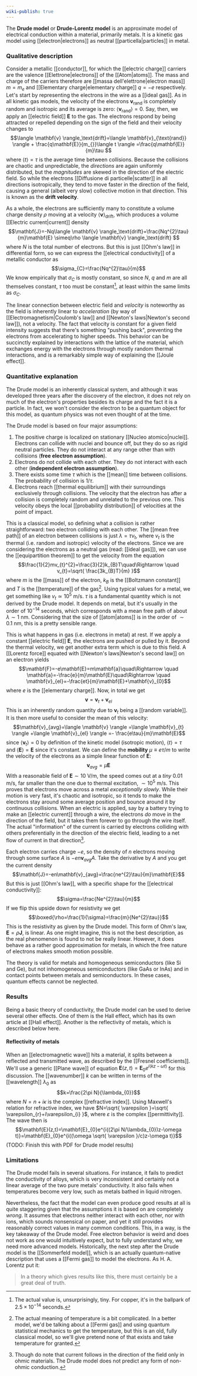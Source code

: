 ```yaml
---
wiki-publish: true
---
```

The **Drude model** or **Drude-Lorentz model** is an approximate model of electrical conduction within a material, primarily metals. It is a kinetic gas model using [[electron|electrons]] as neutral [[particella|particles]] in metal.
### Qualitative description
Consider a metallic [[conductor]], for which the [[electric charge]] carriers are the valence [[Elettrone|electrons]] of the [[Atom|atoms]]. The mass and charge of the carriers therefore are [[massa dell'elettrone|electron mass]] $m=m_{e}$ and [[Elementary charge|elementary charge]] $q=-e$ respectively. Let's start by representing the electrons in the wire as a [[ideal gas]]. As in all kinetic gas models, the velocity of the electrons $\mathbf{v}_{\text{rand}}$ is completely random and isotropic and its average is zero: $\langle \mathbf{v}_{\text{rand}} \rangle=0$. Say, then, we apply an [[electric field]] $\mathbf{E}$ to the gas. The electrons respond by being attracted or repelled depending on the sign of the field and their velocity changes to
$$\langle \mathbf{v} \rangle_\text{drift}=\langle \mathbf{v}_{\text{rand}} \rangle + \frac{q\mathbf{E}}{m_{}}\langle t \rangle =\frac{q\mathbf{E}}{m}\tau $$
where $\langle t \rangle=\tau$ is the average time between collisions. Because the collisions are chaotic and unpredictable, the *directions* are again uniformly distributed, but the *magnitudes* are skewed in the direction of the electric field. So while the electrons [[Diffusione di particelle|scatter]] in all directions isotropically, they tend to move faster in the direction of the field, causing a general (albeit very slow) collective motion in that direction. This is known as the **drift velocity**.

As a whole, the electrons are sufficiently many to constitute a volume charge density $\rho$ moving at a velocity $\langle \mathbf{v} \rangle_\text{drift}$, which produces a volume [[Electric current|current]] density
$$\mathbf{J}=-Nq\langle \mathbf{v} \rangle_\text{drift}=\frac{Nq^{2}\tau}{m}\mathbf{E} \simeq\rho \langle \mathbf{v} \rangle_\text{drift} $$
where $N$ is the total number of electrons. But this is just [[Ohm's law]] in differential form, so we can express the [[electrical conductivity]] of a metallic conductor as
$$\sigma_{C}=\frac{Nq^{2}\tau}{m}$$
We know empirically that $\sigma_{C}$ is mostly constant, so since $N$, $q$ and $m$ are all themselves constant, $\tau$ too must be constant[^1], at least within the same limits as $\sigma_{C}$.

The linear connection between electric field and *velocity* is noteworthy as the field is inherently linear to *acceleration* (by way of [[Electromagnetism|Coulomb's law]] and [[Newton's laws|Newton's second law]]), not a velocity. The fact that velocity is constant for a given field intensity suggests that there's something "pushing back", preventing the electrons from accelerating to higher speeds. This behavior can be succinctly explained by interactions with the lattice of the material, which exchanges energy with the electrons through mostly random thermal interactions, and is a remarkably simple way of explaining the [[Joule effect]].
### Quantitative explanation
The Drude model is an inherently classical system, and although it was developed three years after the discovery of the electron, it does not rely on much of the electron's properties besides its charge and the fact it is a particle. In fact, we won't consider the electron to be a quantum object for this model, as quantum physics was not even thought of at the time.

The Drude model is based on four major assumptions:
1. The positive charge is localized on stationary [[Nucleo atomico|nuclei]]. Electrons can collide with nuclei and bounce off, but they do so as rigid neutral particles. They do not interact at any range other than with collisions (**free electron assumption**).
2. Electrons do not collide with each other. They do not interact with each other (**independent electron assumption**).
3. There exists some time $\tau$ which is the [[mean]] time between collisions. The probability of collision is $1/\tau$.
4. Electrons reach [[thermal equilibrium]] with their surroundings exclusively through collisions. The velocity that the electron has after a collision is completely random and unrelated to the previous one. This velocity obeys the local [[probability distribution]] of velocities at the point of impact.

This is a classical model, so defining what a collision is rather straightforward: two electron colliding with each other. The [[mean free path]] of an electron between collisions is just $\lambda=\tau v_{t}$, where $v_{t}$ is the thermal (i.e. random and isotropic) velocity of the electrons. Since we are considering the electrons as a neutral gas (read: [[ideal gas]]), we can use the [[equipartition theorem]] to get the velocity from the equation
$$\frac{1}{2}mv_{t}^{2}=\frac{3}{2}k_{B}T\quad\Rightarrow \quad v_{t}=\sqrt{ \frac{3k_{B}T}{m} }$$
where $m$ is the [[mass]] of the electron, $k_{B}$ is the [[Boltzmann constant]] and $T$ is the [[temperature]] of the gas[^2]. Using typical values for a metal, we get something like $v_{t}\simeq 10^{5}\text{ m/s}$. $\tau$ is a fundamental quantity which is not derived by the Drude model. It depends on metal, but it's usually in the order of $10^{-14}$ seconds, which corresponds with a mean free path of about $\lambda\sim1\text{ nm}$. Considering that the size of [[atom|atoms]] is in the order of $\sim 0.1\text{ nm}$, this is a pretty sensible range.

This is what happens in gas (i.e. electrons in metal) at rest. If we apply a constant [[electric field]] $\mathbf{E}$, the electrons are pushed or pulled by it. Beyond the thermal velocity, we get another extra term which is due to this field. A [[Lorentz force]] equated with [[Newton's laws|Newton's second law]] on an electron yields
$$\mathbf{F}=-e\mathbf{E}=m\mathbf{a}\quad\Rightarrow \quad \mathbf{a}=-\frac{e}{m}\mathbf{E}\quad\Rightarrow \quad \mathbf{v}_{el}=-\frac{et}{m}\mathbf{E}+\mathbf{v}_{0}$$
where $e$ is the [[elementary charge]]. Now, in total we get
$$\mathbf{v}=\mathbf{v}_{t}+\mathbf{v}_{el}$$
This is an inherently random quantity due to $\mathbf{v}_{t}$ being a [[random variable]]. It is then more useful to consider the mean of this velocity:
$$\mathbf{v}_{avg}=\langle \mathbf{v} \rangle =\langle \mathbf{v}_{t} \rangle +\langle \mathbf{v}_{el} \rangle =- \frac{e\tau}{m}\mathbf{E}$$
since $\langle \mathbf{v}_{t} \rangle=0$ by definition of the kinetic model (isotropic motion), $\langle t \rangle=\tau$ and $\langle \mathbf{E} \rangle=\mathbf{E}$ since it's constant. We can define the **mobility** $\mu\equiv e \tau/m$ to write the velocity of the electrons as a simple linear function of $\mathbf{E}$:
$$\mathbf{v}_{avg}=\mu \mathbf{E}$$
With a reasonable field of $\mathbf{E}\sim 10\text{ V/m}$, the speed comes out at a *tiny* $0.01\text{ m/s}$, far smaller than the one due to thermal excitation, $\sim 10^{5}\text{ m/s}$. This proves that electrons move across a metal *exceptionally slowly*. While their motion is very fast, it's chaotic and isotropic, so it tends to make the electrons stay around some average position and bounce around it by continuous collisions. When an electric is applied, say by a battery trying to make an [[electric current]] through a wire, the electrons *do* move in the direction of the field, but it takes them forever to go through the wire itself. The actual "information" of the current is carried by electrons colliding with others preferentially in the direction of the electric field, leading to a net flow of current in that direction[^3].

Each electron carries charge $-e$, so the density of $n$ electrons moving through some surface $A$ is $-en\mathbf{v}_{avg}A$. Take the derivative by $A$ and you get the current density
$$\mathbf{J}=-en\mathbf{v}_{avg}=\frac{ne^{2}\tau}{m}\mathbf{E}$$
But this is just [[Ohm's law]], with a specific shape for the [[electrical conductivity]]:
$$\sigma=\frac{Ne^{2}\tau}{m}$$
If we flip this upside down for resistivity we get
$$\boxed{\rho=\frac{1}{\sigma}=\frac{m}{Ne^{2}\tau}}$$
This is the resistivity as given by the Drude model. This form of Ohm's law, $\mathbf{E}=\rho \mathbf{J}$, is linear. As one might imagine, this is not the best description, as the real phenomenon is found to not be really linear. However, it does behave as a rather good approximation for metals, in which the free nature of electrons makes smooth motion possible.

The theory is valid for metals and homogeneous semiconductors (like $\mathrm{Si}$ and $\mathrm{Ge}$), but not inhomogeneous semiconductors (like $\mathrm{GaAs}$ or $\mathrm{InAs}$) and in contact points between metals and semiconductors. In these cases, quantum effects cannot be neglected.
### Results
Being a basic theory of conductivity, the Drude model can be used to derive several other effects. One of them is the Hall effect, which has its own article at [[Hall effect]]. Another is the reflectivity of metals, which is described below here.
#### Reflectivity of metals
When an [[electromagnetic wave]] hits a material, it splits between a reflected and transmitted wave, as described by the [[Fresnel coefficients]]. We'll use a generic [[Plane wave]] of equation $\mathbf{E}(z,t)=\mathbf{E}_{0}e^{i(kz-\omega t)}$ for this discussion. The [[wavenumber]] $k$ can be written in terms of the [[wavelength]] $\lambda_{0}$ as
$$k=\frac{2\pi N}{\lambda_{0}}$$
where $N=n+i\kappa$ is the complex [[refractive index]]. Using Maxwell's relation for refractive index, we have $N=\sqrt{ \varepsilon }=\sqrt{ \varepsilon_{r}+i\varepsilon_{i} }$, where $\varepsilon$ is the complex [[permittivity]]. The wave then is
$$\mathbf{E}(z,t)=\mathbf{E}_{0}e^{i((2\pi N/\lambda_{0})z-\omega t)}=\mathbf{E}_{0}e^{i((\omega \sqrt{ \varepsilon }/c)z-\omega t)}$$
(TODO: Finish this with PDF for Drude model results)
### Limitations
The Drude model fails in several situations. For instance, it fails to predict the conductivity of alloys, which is very inconsistent and certainly not a linear average of the two pure metals' conductivity. It also fails when temperatures become very low, such as metals bathed in liquid nitrogen.

Nevertheless, the fact that the model can even produce good results at all is quite staggering given that the assumptions it is based on are completely *wrong*. It assumes that electrons neither interact with each other, nor with ions, which sounds nonsensical on paper, and yet it still provides reasonably correct values in many common conditions. This, in a way, is the key takeaway of the Drude model. Free electron behavior is weird and does not work as one would intuitively expect, but to fully understand why, we need more advanced models. Historically, the next step after the Drude model is the [[Sommerfeld model]], which is an actually quantum-native description that uses a [[Fermi gas]] to model the electrons. As H. A. Lorentz put it:

> In a theory which gives results like this, there must certainly be a great deal of truth.

[^1]: The actual value is, unsurprisingly, tiny. For copper, it's in the ballpark of $2.5\times10^{-14}$ seconds.

[^2]: The actual meaning of temperature is a bit complicated. In a better model, we'd be talking about a [[Fermi gas]] and using quantum statistical mechanics to get the temperature, but this is an old, fully classical model, so we'll give pretend none of that exists and take temperature for granted.

[^3]: Though do note that current follows in the direction of the field only in ohmic materials. The Drude model does not predict any form of non-ohmic conduction.

